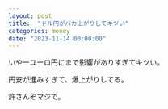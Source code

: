 ```yaml
---
layout: post
title:  "ドル円がバカ上がりしてキツい"
categories: money
date: "2023-11-14 00:00:00"
---
```


いやーユーロ円にまで影響がありすぎてキツい。

円安が進みすぎて、爆上がりしてる。

許さんぞマジで。
